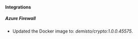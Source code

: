 #### Integrations
##### Azure Firewall
- Updated the Docker image to: *demisto/crypto:1.0.0.45575*.
